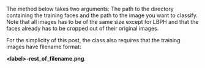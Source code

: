 The method below takes two arguments: The path to the directory containing the training faces and the path to the image you want to classify. Note that all images has to be of the same size except for LBPH and that the faces already has to be cropped out of their original images.

For the simplicity of this post, the class also requires that the training images have filename format:

**\<label>-rest_of_filename.png**.
